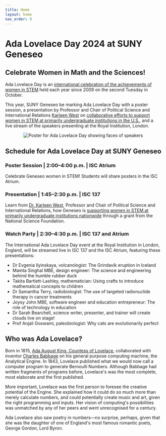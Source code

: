 ```yaml
---
title: Home
layout: home
nav_order: 0
---
```

# Ada Lovelace Day 2024 at SUNY Geneseo

## Celebrate Women in Math and the Sciences!

Ada Lovelace Day is an [international celebration of the achievements of women in STEM](https://findingada.com) held each year since 2009 on the second Tuesday in October.

This year, SUNY Geneseo be marking Ada Lovelace Day with a poster session, a presentation by Professor and Chair of Political Science and International Relations [Karleen West](https://www.geneseo.edu/provost/karleen_west) on [collaborative efforts to support women in STEM at primarily undergraduate institutions in the U.S.](https://wp.geneseo.edu/coplacplan/), and a live stream of the speakers presenting at the Royal Institution, London.

<div style="text-align: center;">
<img src="https://findingada.com/wp-content/uploads/2024/09/All-speakers.jpg" alt="Poster for Ada Lovelace Day showing faces of speakers" />
</div>

## Schedule for Ada Lovelace Day at SUNY Geneseo

### Poster Session | 2:00&ndash;4:00 p.m. | ISC Atrium

Celebrate Geneseo women in STEM! Students will share posters in the ISC Atrium.

### Presentation | 1:45&ndash;2:30 p.m. | ISC 137

Learn from [Dr. Karleen West](https://www.geneseo.edu/provost/karleen_west), Professor and Chair of Political Science and International Relations, how Geneseo is [supporting women in STEM at primarily undergraduate institutions nationwide](https://wp.geneseo.edu/coplacplan/) through a grant from the National Science Foundation.

### Watch Party | 2:30&ndash;4:30 p.m. | ISC 137 and Atrium

The International Ada Lovelace Day event at the Royal Institution in London, England, will be streamed live in ISC 137 and the ISC Atrium, featuring these presentations:

- Dr Evgenia Ilyinskaya, volcanologist: The Grindavík eruption in Iceland
- Mamta Singhal MBE, design engineer: The science and engineering behind the humble rubber duck
- Takita Bartlett-Lashley, mathematician: Using crafts to introduce mathematical concepts to children
- Dr Samantha Terry, radiobiologist: The use of targeted radionuclide therapy in cancer treatments
- Joysy John MBE, software engineer and education entrepreneur: The role of technology in education
- Dr Sarah Bearchell, science writer, presenter, and trainer will create clouds live on stage!
- Prof Anjali Goswami, paleobiologist: Why cats are evolutionarily perfect

<!-- <img src="images/AdaLovelaceDay_IndieEvent_transparent.jpg" style="float: right; width: 30%" alt="Ada Lovelace Day Indie Event logo" />Join us for Geneseo's celebration of **Ada Lovelace Day 2023!** We'll be celebrating women in STEM (Science, Technology, Engineering, and Math) as well as the connections between STEM and the arts and humanities.

All events in the **MacVittie Union College Ballroom**.



## What is Ada Lovelace Day?

Ada Lovelace Day is an [international celebration of the achievements of women in STEM](https://findingada.com) held each year since 2009 on the second Tuesday in October. Since that day falls during Geneseo's fall break, we're marking ALD on October 12, after classes are back in session. But if you have a chance to check out the streaming events on October 10, we encourage you to do so! -->

## Who was Ada Lovelace?

Born in 1815, [Ada August King, Countess of Lovelace](https://en.wikipedia.org/wiki/Ada_Lovelace), collaborated with inventor [Charles Babbage](https://en.wikipedia.org/wiki/Charles_Babbage) on his general purpose computing machine, the Analytical Engine. In 1843, Lovelace published what we would now call a computer program to generate Bernoulli Numbers. Although Babbage had written fragments of programs before, Lovelace's was the most complete, most elaborate and the first published. 

More important, Lovelace was the first person to foresee the creative potential of the Engine. She explained how it could do so much more than merely calculate numbers, and could potentially create music and art, given the right programming and inputs. Her vision of computing's possibilities was unmatched by any of her peers and went unrecognised for a century.

Ada Lovelace also saw poetry in numbers&mdash;no surprise, perhaps, given that she was the daughter of one of England's most famous romantic poets, George Gordon, Lord Byron. 

<!-- 

![Poster for Ada Lovelace Day 2023 at SUNY Geneseo](images/ALD_2023_poster.png)

![Ada Lovelace portrait 1838](https://upload.wikimedia.org/wikipedia/commons/2/2e/Ada_Lovelace_1838.jpg)

*Portrait of Ada Lovelace, 1838. <a href="https://commons.wikimedia.org/wiki/File:Ada_Lovelace_1838.jpg">William Henry Mote</a>, Public domain, via Wikimedia Commons*

-->

